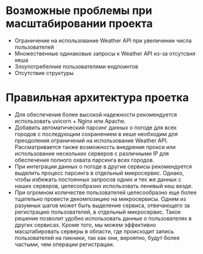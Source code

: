 # Возможные проблемы при масштабировании проекта

 - Ограничение на использование Weather API при увеличении числа пользователей
 - Множественные одинаковые запросы к Weather API из-за отсутсвия кеша
 - Злоупотребелние пользователями ендпоинтов
 - Отсутствие структуры


# Правильная архитектура проетка
 - Для обеспечения более высокой надежности рекомендуется использовать uvicorn + Nginx или Apache.
 - Добавить автоматический парсинг данных о погоде для всех городов с последующим сохранением в кеше необходим для преодоления ограничений на использование Weather API. Рассматривается также возможность внедрения прокси или использование нескольких серверов с различными IP для обеспечения полного охвата парсинга всех городов.
 - При интеграции данных о погоде в другие сервисы рекомендуется выделить процесс парсинга в отдельный микросервис. Однако, чтобы избежать постоянных запросов одних и тех же данных с наших серверов, целесообразно использовать ленивый кеш везде.
 - При огромном количестве пользователей целесообразно еще более тщательно провести декомпозицию на микросервисы. Одним из разумных шагов может быть выделение сервиса, отвечающего за регистрацию пользователей, в отдельный микросервис. Такое решение позволит удобно использовать данные о пользователях в других сервисах. Кроме того, мы можем эффективно масштабировать серверы в области, где происходит запись пользователей на пикники, так как они, вероятно, будут более частыми, чем операции регистрации.
